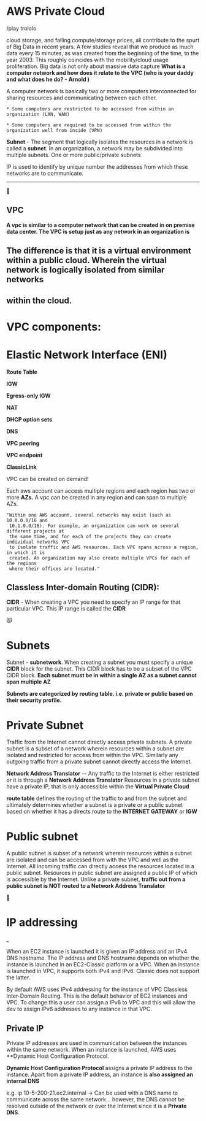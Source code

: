 # AWS Private Cloud
/play trololo

cloud storage, and falling compute/storage prices, all contribute to the
spurt of Big Data in recent years. A few studies reveal that we produce as much data every 15
minutes, as was created from the beginning of the time, to the year 2003. This roughly coincides with
the mobility/cloud usage proliferation.
Big data is not only about massive data capture
**What is a computer network and how does it relate to the VPC (who is your daddy and what does he do? - Arnold )**

A computer network is basically two or more computers interconnected for sharing resources and communicating between each other.

    * Some computers are restricted to be accessed from within an organization (LAN, WAN)

    * Some computers are required to be accessed from within the organization well from inside (VPN)

**Subnet** - The segment that logically isolates the resources in a network is called a **subnet**.
In an organization, a network may be subdivided into multiple subnets. One or more public/private subnets


IP is used to identify by unique number the addresses from which these networks are to communicate.

------------------------------------------------------------------------------------------------------------------------------------------

🙊

## VPC

**A vpc is similar to a computer network that can be created in on premise data center. The VPC is setup just as any network in an organization is**
## The difference is that it is a virtual environment within a public cloud. Wherein the virtual network is logically isolated from similar networks
## within the cloud.

# VPC components:

# Elastic Network Interface (ENI)

**Route Table**

**IGW**

**Egress-only IGW**

**NAT**

**DHCP option sets**

**DNS**

**VPC peering**

**VPC endpoint**

**ClassicLink**


VPC can be created on demand!

Each aws account can access multiple regions and each region has two or more **AZs.** A vpc can be created in any region and can span to multiple AZs.

    "Within one AWS account, several networks may exist (such as 10.0.0.0/16 and
     10.1.0.0/16). For example, an organization can work on several different projects at
     the same time, and for each of the projects they can create individual networks VPC
     to isolate traffic and AWS resources. Each VPC spans across a region, in which it is
     created. An organization may also create multiple VPCs for each of the regions
     where their offices are located."


## Classless Inter-domain Routing (CIDR):
**CIDR** - When creating a VPC you need to specify an IP range for that particular VPC. This IP range is called the **CIDR**

😾

# Subnets


Subnet - **subnetwork**. When creating a subnet you must specify a unique **CIDR** block for the subnet. This CIDR block has to be a subset of the VPC CIDR block. **Each subnet must be in within a single AZ as a subnet cannot span multiple AZ**

**Subnets are categorized by routing table. i.e. private or public based on their security profile.**


# Private Subnet

Traffic from the Internet cannot directly access private subnets. A private subnet is a subset of a network wherein resources within a subnet are isolated and restricted for access from within the VPC. Similarly any outgoing traffic from a private subnet cannot directly access the Internet.

**Network Address Translator** -- Any traffic to the Internet is either restricted or it is through a **Network Address Translator**
Resources in a private subnet have a private IP, that is only accessible within the **Virtual Private Cloud**

**route table** defines the routing of the traffic to and from the subnet and ultimately determines whether a subnet is a private or a public
subnet based on whether it has a directs route to the **INTERNET GATEWAY** or **IGW**

# Public subnet

A public subnet is subset of a network wherein resources within a subnet are isolated and can be accessed from with the VPC and well as the Internet.
All incoming traffic can directly access the resources located in a public subnet. Resources in public subnet are assigned a public IP of which is
accessible by the Internet. Unlike a private subnet, **traffic out from a public subnet is NOT routed to a Network Address Translator**

:floppy_disk:

# IP addressing
_

When an EC2 instance is launched it is given an IP address and an IPv4 DNS hostname. The IP address and DNS hostname depends on whether the instance
is launched in an EC2-Classic platform or a VPC. When an instance is launched in VPC, it supports both IPv4 and IPv6. Classic does not support the latter.

By default AWS uses IPv4 addressing for the instance of VPC Classless Inter-Domain Routing. This is the default behavior of EC2 instances and VPC.
To change this a user can assign a IPv6 to VPC and this will allow the dev to assign IPv6 addresses to any instance in that VPC.

## Private IP

Private IP addresses are used in communication between the instances within the same network. When an instance is launched, AWS uses **Dynamic Host Configuration Protocol.

**Dynamic Host Configuration Protocol** assigns a private IP address to the instance. Apart from a private IP address, an instance is **also assigned an internal DNS**

e.g. ip 10-5-200-21.ec2.internal -> Can be used with a DNS name to communicate across the same network... however, the DNS cannot be resolved outside of the network or over the Internet since it is a **Private DNS**.
